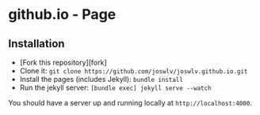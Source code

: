 # github.io - Page

## Installation

- [Fork this repository][fork]
- Clone it: `git clone https://github.com/joswlv/joswlv.github.io.git`
- Install the pages (includes Jekyll): `bundle install`
- Run the jekyll server: `[bundle exec] jekyll serve --watch`

You should have a server up and running locally at `http://localhost:4000`.
